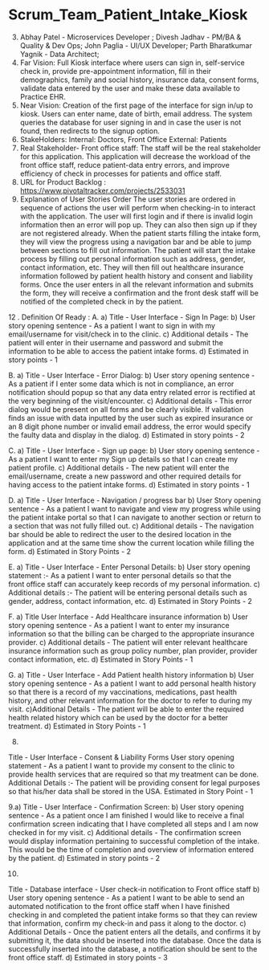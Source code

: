 # Scrum_Team_Patient_Intake_Kiosk

3. Abhay Patel - Microservices Developer ;
   Divesh Jadhav - PM/BA & Quality & Dev Ops;
   John Paglia - UI/UX Developer;
   Parth Bharatkumar Yagnik - Data Architect;
4. Far Vision: Full Kiosk interface where users can sign in, self-service check in, provide pre-appointment information, fill in their demographics, family and social history, insurance data, consent forms, validate data entered by the user and make these data available to Practice EHR.
5. Near Vision: Creation of the first page of the interface for sign in/up to kiosk. Users can enter name, date of birth, email address. The system queries the database for user signing in and in case the user is not found, then redirects to the signup option. 
6. StakeHolders: 
			Internal: Doctors, Front Office
			External: Patients
7. Real Stakeholder- Front office staff: The staff will be the real stakeholder for this application. This application will decrease the workload of the front office staff, reduce patient-data entry errors, and improve efficiency of check in processes for patients and office staff.
8. URL for Product Backlog : https://www.pivotaltracker.com/projects/2533031
11. Explanation of User Stories Order
The user stories are ordered in sequence of actions the user will perform when checking-in to interact with the application. The user will first login and if there is invalid login information then an error will pop up. They can also then sign up if they are not registered already. When the patient starts filling the intake form, they will view the progress using a navigation bar and be able to jump between sections to fill out information. The patient will start the intake process by filling out personal information such as address, gender, contact information, etc. They will then fill out healthcare insurance information followed by patient health history and consent and liability forms. Once the user enters in all the relevant information and submits the form, they will receive a confirmation and the front desk staff will be notified of the completed check in by the patient.  

12 .
Definition Of Ready : 
A.
a) Title - User Interface - Sign In Page:
b) User story opening sentence - As a patient I want to sign in with my email/username for visit/check in to the clinic.
c) Additional details - The patient will enter in their username and password and submit the information to be able to access the patient intake forms.
d) Estimated in story points - 1

B. 
a) Title - User Interface - Error Dialog:
b) User story opening sentence - As a patient if I enter some data which is not in compliance, an error notification should popup so that any data entry related error is rectified at the very beginning of the visit/encounter.
c) Additional details - This error dialog would be present on all forms and be clearly visible. If validation finds an issue with data inputted by the user such as expired insurance or an 8 digit phone number or invalid email address, the error would specify the faulty data and display in the dialog.
d) Estimated in story points - 2

C.
a) Title - User Interface - Sign up page:
b) User story opening sentence - As a patient I want to enter my Sign up details so that I can create my patient profile.
c) Additional details - The new patient will enter the email/username, create a new password and other required details for having access to the patient intake forms.
d) Estimated in story points - 1

D.
a) Title - User Interface - Navigation / progress bar
b) User Story opening sentence - As a patient I want to navigate and view my progress while using the patient intake portal so that I can navigate to another section or return to a section that was not fully filled out.
c) Additional details - The navigation bar should be able to redirect the user to the desired location in the application and at the same time show the current location while filling the form.
d) Estimated in Story Points - 2

E.
a) Title - User Interface - Enter Personal Details:
b) User story opening statement :- As a patient I want to enter personal details so that the       
front office staff can accurately keep records of my personal information.
c) Additional details :-  The patient will be entering personal details such as gender,    address, contact information, etc.
d) Estimated in Story Points - 2

F.
a) Title User Interface - Add Healthcare insurance information
b) User story opening sentence - As a patient I want to enter my insurance information so that the billing can be charged to the appropriate insurance provider.
c) Additional details - The patient will enter relevant healthcare insurance information such as group policy number, plan provider, provider contact information, etc.
d) Estimated in Story Points - 1

G.
a) Title - User Interface - Add Patient health history information
b) User story opening sentence - As a patient I want to add personal health history so that there is a record of my vaccinations, medications, past health history, and other relevant information for the doctor to refer to during my visit.
c)Additional Details - The patient will be able to enter the required health related history which can be used by the doctor for a better treatment.
d) Estimated in Story Points - 1

8.
Title - User Interface - Consent & Liability Forms
User story opening statement - As a patient I want to provide my consent to the clinic to provide health services that are required so that my treatment can be done.
Additional Details :- The patient will be providing consent for legal purposes so that his/her data shall be stored in the USA.
Estimated in Story Point - 1

9.a) Title - User Interface - Confirmation Screen:
b) User story opening sentence - As a patient once I am finished I would like to receive a final confirmation screen indicating that I have completed all steps and I am now checked in for my visit.
c) Additional details - The confirmation screen would display information pertaining to successful completion of the intake. This would be the time of completion and overview of information entered by the patient.
d) Estimated in story points - 2

10. 
Title - Database interface - User check-in notification to Front office staff
b) User story opening sentence - As a patient I want to be able to send an automated notification to the front office staff when I have finished checking in and completed the patient intake forms so that they can review that information, confirm my check-in and pass it along to the doctor.
c) Additional Details - Once the patient enters all the details, and confirms it by submitting it, the data should be inserted into the database. Once the data is successfully inserted into the database, a notification should be sent to the front office staff.
d) Estimated in story points - 3
